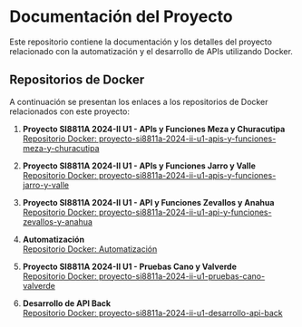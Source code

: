 
# Documentación del Proyecto

Este repositorio contiene la documentación y los detalles del proyecto relacionado con la automatización y el desarrollo de APIs utilizando Docker.

## Repositorios de Docker

A continuación se presentan los enlaces a los repositorios de Docker relacionados con este proyecto:

1. **Proyecto SI8811A 2024-II U1 - APIs y Funciones Meza y Churacutipa**  
   [Repositorio Docker: proyecto-si8811a-2024-ii-u1-apis-y-funciones-meza-y-churacutipa](https://hub.docker.com/r/palbertt/proyecto-si8811a-2024-ii-u1-apis-y-funciones-meza-y-churacutipa)

2. **Proyecto SI8811A 2024-II U1 - APIs y Funciones Jarro y Valle**  
   [Repositorio Docker: proyecto-si8811a-2024-ii-u1-apis-y-funciones-jarro-y-valle](https://hub.docker.com/r/palbertt/proyecto-si8811a-2024-ii-u1-apis-y-funciones-jarro-y-valle)

3. **Proyecto SI8811A 2024-II U1 - API y Funciones Zevallos y Anahua**  
   [Repositorio Docker: proyecto-si8811a-2024-ii-u1-api-y-funciones-zevallos-y-anahua](https://hub.docker.com/r/palbertt/proyecto-si8811a-2024-ii-u1-api-y-funciones-zevallos-y-anahua)

4. **Automatización**  
   [Repositorio Docker: Automatización](https://hub.docker.com/r/palbertt/automatizacion)

5. **Proyecto SI8811A 2024-II U1 - Pruebas Cano y Valverde**  
   [Repositorio Docker: proyecto-si8811a-2024-ii-u1-pruebas-cano-valverde](https://hub.docker.com/r/palbertt/proyecto-si8811a-2024-ii-u1-pruebas-cano-valverde)

6. **Desarrollo de API Back**  
   [Repositorio Docker: proyecto-si8811a-2024-ii-u1-desarrollo-api-back](https://hub.docker.com/r/palbertt/proyecto-si8811a-2024-ii-u1-desarrollo-api-back)




